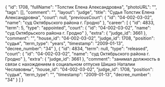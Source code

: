 {
    "id": 1708,
    "fullName": "Толстик Елена Александровна",
    "photoURL": "",
    "tags": [],
    "comment": "",
    "layout": "judge",
    "title": "Судья Толстик Елена Александровна",
    "court": null,
    "previousCourt": {
        "id": "04-002-03-02",
        "name": "суд Октябрьского района г. Гродно"
    },
    "career": [
        {
            "id": 4833,
            "term": 5,
            "type": "appointed",
            "court": {
                "id": "04-002-03-02",
                "name": "суд Октябрьского района г. Гродно"
            },
            "extra": {
                "judge_id": 3661
            },
            "comment": "",
            "house_id": "04-002-03-02",
            "judge_id": 1708,
            "position": "судья",
            "term_type": "years",
            "timestamp": "2009-01-13",
            "decree_number": "34"
        },
        {
            "id": 4834,
            "term": null,
            "type": "released",
            "court": {
                "id": "04-002-03-02",
                "name": "суд Октябрьского района г. Гродно"
            },
            "extra": {
                "judge_id": 3661
            },
            "comment": "занимал должность в связи с нахождением в социальном отпуске Шишко Наталии Чеславовны",
            "house_id": "04-002-03-02",
            "judge_id": 1708,
            "position": "судья",
            "term_type": "",
            "timestamp": "2009-01-13",
            "decree_number": "34"
        }
    ]
}
